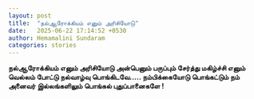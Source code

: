 ```yaml
---
layout: post
title:  "நல்ஆரோக்கியம் எனும் அரிசியோடு"
date:   2025-06-22 17:14:52 +0530
author: Hemamalini Sundaram
categories: stories
---
```


**நல்ஆரோக்கியம் எனும் அரிசியோடு அன்பெனும் பருப்பும் சேர்த்து மகிழ்ச்சி எனும் வெல்லம்
போட்டு நல்வாழ்வு பொங்கிடவே\..... நம்பிக்கையோடு பொங்கட்டும் நம் அனைவர் இல்லங்களிலும்
பொங்கல் புதுப்பானைகளே !**
